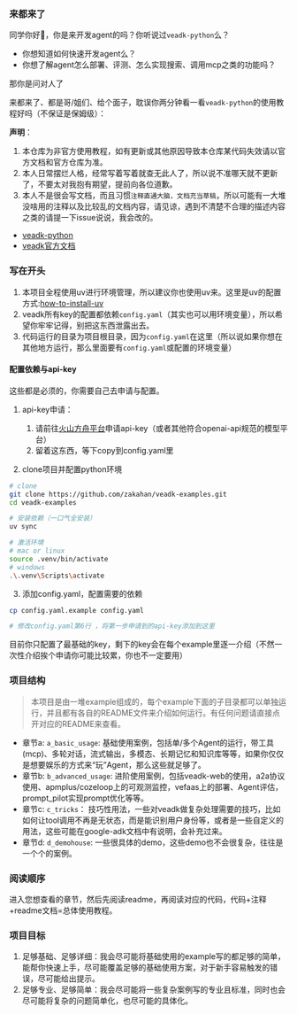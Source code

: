 ### 来都来了

同学你好👋，你是来开发agent的吗？你听说过`veadk-python`么？

- 你想知道如何快速开发agent么？
- 你想了解agent怎么部署、评测、怎么实现搜索、调用mcp之类的功能吗？

那你是问对人了

来都来了、都是哥/姐们、给个面子，耽误你两分钟看一看`veadk-python`的使用教程好吗（不保证是保姆级）：

**声明**：
1. 本仓库为非官方使用教程，如有更新或其他原因导致本仓库某代码失效请以官方文档和官方仓库为准。
2. 本人日常摆烂人格，经常写着写着就查无此人了，所以说不准哪天就不更新了，不要太对我抱有期望，提前向各位道歉。
3. 本人不是很会写文档，而且习惯`注释直通大脑，文档充当草稿`，所以可能有一大堆没啥用的注释以及比较乱的文档内容，请见谅，遇到不清楚不合理的描述内容之类的请提一下issue说说，我会改的。

- [veadk-python](https://github.com/volcengine/veadk-python)
- [veadk官方文档](https://volcengine.github.io/veadk-python)

### 写在开头

1. 本项目全程使用uv进行环境管理，所以建议你也使用uv来。这里是uv的配置方式:[how-to-install-uv](github.com/volcengine/veadk-python?tab=readme-ov-file)
2. veadk所有key的配置都依赖`config.yaml`（其实也可以用环境变量），所以希望你牢牢记得，别把这东西泄露出去。
3. 代码运行的目录为项目根目录，因为`config.yaml`在这里（所以说如果你想在其他地方运行，那么里面要有`config.yaml`或配置的环境变量）

#### 配置依赖与api-key

这些都是必须的，你需要自己去申请与配置。
1. api-key申请：
   1. 请前往[火山方舟平台](https://console.volcengine.com/ark/)申请api-key（或者其他符合openai-api规范的模型平台）
   2. 留着这东西，等下copy到config.yaml里

2. clone项目并配置python环境
```bash
# clone
git clone https://github.com/zakahan/veadk-examples.git
cd veadk-examples

# 安装依赖（一口气全安装）
uv sync

# 激活环境
# mac or linux
source .venv/bin/activate
# windows
.\.venv\Scripts\activate
```

3. 添加config.yaml，配置需要的依赖
```bash
cp config.yaml.example config.yaml

# 修改config.yaml第6行 ，将第一步申请到的api-key添加到这里
```
目前你只配置了最基础的key，剩下的key会在每个example里逐一介绍（不然一次性介绍挨个申请你可能比较累，你也不一定要用）


### 项目结构

> 本项目是由一堆example组成的，每个example下面的子目录都可以单独运行，并且都有各自的README文件来介绍如何运行。有任何问题请直接点开对应的README来查看。

- 章节a: `a_basic_usage`: 基础使用案例，包括单/多个Agent的运行，带工具(mcp)、多轮对话，流式输出，多模态、长期记忆和知识库等等，如果你仅仅是想要娱乐的方式来“玩”Agent，那么这些就足够了。
- 章节b: `b_advanced_usage`: 进阶使用案例，包括veadk-web的使用，a2a协议使用、apmplus/cozeloop上的可观测监控，vefaas上的部署、Agent评估，prompt_pilot实现prompt优化等等。
- 章节c: `c_tricks`： 技巧性用法，一些对veadk做复杂处理需要的技巧，比如如何让tool调用不再是无状态，而是能识别用户身份等，或者是一些自定义的用法，这些可能在google-adk文档中有说明，会补充过来。
- 章节d: `d_demohouse`: 一些很具体的demo，这些demo也不会很复杂，往往是一个个的案例。

### 阅读顺序

进入您想查看的章节，然后先阅读readme，再阅读对应的代码，代码+注释+readme文档=总体使用教程。

### 项目目标

1. 足够基础、足够详细：我会尽可能将基础使用的example写的都足够的简单，能帮你快速上手，尽可能覆盖足够的基础使用方案，对于新手容易触发的错误，尽可能给出提示。
2. 足够专业、足够简单：我会尽可能将一些复杂案例写的专业且标准，同时也会尽可能将复杂的问题简单化，也尽可能的具体化。